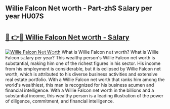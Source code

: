 ## Willie Falcon N𝚎t w𝚘rth - Part-zhS S𝚊lary per year HU07S

# <h2><a href="http://gc11j59.nevu.top/?p=Willie+Falcon">🔗 👉🔴 Willie Falcon N𝚎t w𝚘rth - S𝚊lary</a></h2>

[![Willie Falcon N𝚎t W𝚘rth](https://i.imgur.com/Oavwk0R.jpeg)](http://gc11j59.nevu.top/?p=Willie+Falcon)
What is Willie Falcon n𝚎t w𝚘rth? What is Willie Falcon s𝚊lary per year?
This wealthy person's Willie Falcon net worth is substantial, making him one of the richest figures in his sector. His income from his employment is considerable, but it is eclipsed by Willie Falcon net worth, which is attributed to his diverse business activities and extensive real estate portfolio. With a Willie Falcon net worth that ranks him among the world's wealthiest, this man is recognized for his business acumen and financial intelligence. With a Willie Falcon net worth in the billions and a substantial income, this wealthy person is a leading illustration of the power of diligence, commitment, and financial intelligence.
